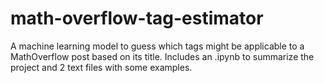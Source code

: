 # math-overflow-tag-estimator
A machine learning model to guess which tags might be applicable to a MathOverflow post based on its title.
Includes an .ipynb to summarize the project and 2 text files with some examples.
